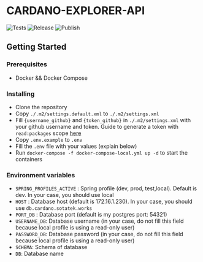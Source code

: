 # CARDANO-EXPLORER-API

<p align="left">
<img alt="Tests" src="https://github.com/cardano-foundation/cf-explorer-api/actions/workflows/tests.yaml/badge.svg" />
<img alt="Release" src="https://github.com/cardano-foundation/cf-explorer-api/actions/workflows/release.yaml/badge.svg?branch=main" />
<img alt="Publish" src="https://github.com/cardano-foundation/cf-explorer-api/actions/workflows/publish.yaml/badge.svg?branch=main" />
</p>

## Getting Started

### Prerequisites

- Docker && Docker Compose

### Installing

- Clone the repository
- Copy `./.m2/settings.default.xml` to `./.m2/settings.xml` 
- Fill `{username_github}` and `{token_github}` in `./.m2/settings.xml` with your github username and token. Guide to generate a token with `read:packages` scope [here](https://docs.github.com/en/authentication/keeping-your-account-and-data-secure/creating-a-personal-access-token#creating-a-personal-access-token-classic)
- Copy `.env.example`  to `.env`
- Fill the `.env` file with your values (explain below)
- Run `docker-compose -f docker-compose-local.yml up -d` to start the containers


### Environment variables

- `SPRING_PROFILES_ACTIVE` : Spring profile (dev, prod, test,local). Default is dev. In your case, you should use local
- `HOST` : Database host (default is 172.16.1.230). In your case, you should use `db.cardano.sotatek.works`
- `PORT_DB` : Database port (default is my postgres port: 54321)
- `USERNAME_DB`: Database username (in your case, do not fill this field because local profile is using a read-only user)
- `PASSWORD_DB`: Database password (in your case, do not fill this field because local profile is using a read-only user)
- `SCHEMA`: Schema of database
- `DB`: Database name
 


